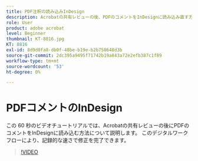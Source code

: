```yaml
---
title: PDF注釈の読み込みInDesign
description: Acrobatの共有レビューの後、PDFのコメントをInDesignに読み込み直す方法について説明します
role: User
product: adobe acrobat
level: Beginner
thumbnail: KT-8816.jpg
KT: 8816
exl-id: 8d9d0fa8-db0f-48be-b19e-b2b758648d3b
source-git-commit: 2dc395a9495f71742b19a843a72e2efb387c1f89
workflow-type: tm+mt
source-wordcount: '53'
ht-degree: 0%

---
```


# PDFコメントのInDesign

この 60 秒のビデオチュートリアルでは、Acrobatの共有レビューの後にPDFのコメントをInDesignに読み込む方法について説明します。 このデジタルワークフローにより、記録的な速さで修正を完了できます。

>[!VIDEO](https://video.tv.adobe.com/v/336907?hidetitle=true)
